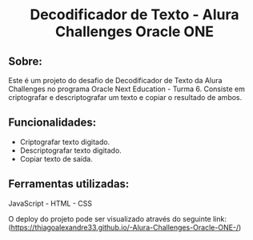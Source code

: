 <div align="center">

#  Decodificador de Texto - Alura Challenges Oracle ONE 


</div>

## Sobre:

Este é um projeto do desafio de Decodificador de Texto da Alura Challenges no programa Oracle Next Education - Turma 6.
Consiste em criptografar e descriptografar um texto e copiar o resultado de ambos.

## Funcionalidades:

-   Criptografar texto digitado.
-   Descriptografar texto digitado.
-   Copiar texto de saída.


## Ferramentas utilizadas:

JavaScript - HTML - CSS

O deploy do projeto pode ser visualizado através do seguinte link:(https://thiagoalexandre33.github.io/-Alura-Challenges-Oracle-ONE-/)
